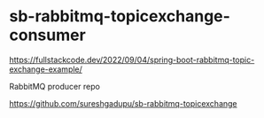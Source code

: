 # sb-rabbitmq-topicexchange-consumer

https://fullstackcode.dev/2022/09/04/spring-boot-rabbitmq-topic-exchange-example/

RabbitMQ producer repo

https://github.com/sureshgadupu/sb-rabbitmq-topicexchange

